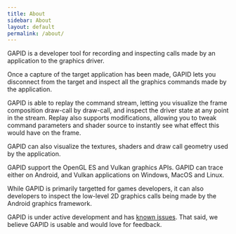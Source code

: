 ```yaml
---
title: About
sidebar: About
layout: default
permalink: /about/
---
```


GAPID is a developer tool for recording and inspecting calls made by an application to the graphics driver.

Once a capture of the target application has been made, GAPID lets you disconnect from the target and inspect all the graphics commands made by the application.

GAPID is able to replay the command stream, letting you visualize the frame composition draw-call by draw-call, and inspect the driver state at any point in the stream. Replay also supports modifications, allowing you to tweak command parameters and shader source to instantly see what effect this would have on the frame.

GAPID can also visualize the textures, shaders and draw call geometry used by the application.

GAPID support the OpenGL ES and Vulkan graphics APIs.
GAPID can trace either on Android, and Vulkan applications on Windows, MacOS and Linux.

While GAPID is primarily targetted for games developers, it can also developers to inspect the low-level 2D graphics calls being made by the Android graphics framework.

GAPID is under active development and has [known issues](https://github.com/google/gapid/issues). That said, we believe GAPID is usable and would love for feedback.